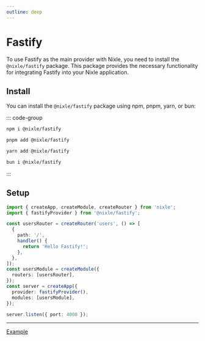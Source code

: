 ```yaml
---
outline: deep
---
```


# Fastify

To use Fastify as the main provider with Nixle, you need to install the `@nixle/fastify` package. This package provides the necessary functionality for integrating Fastify into your Nixle application.

## Install

You can install the `@nixle/fastify` package using npm, pnpm, yarn, or bun:

::: code-group

```sh [npm]
npm i @nixle/fastify
```

```sh [pnpm]
pnpm add @nixle/fastify
```

```sh [yarn]
yarn add @nixle/fastify
```

```sh [bun]
bun i @nixle/fastify
```

:::

## Setup

```ts
import { createApp, createModule, createRouter } from 'nixle';
import { fastifyProvider } from '@nixle/fastify';

const usersRouter = createRouter('users', () => [
  {
    path: '/',
    handler() {
      return 'Hello Fastify!';
    },
  },
]);
const usersModule = createModule({
  routers: [usersRouter],
});
const server = createApp({
  provider: fastifyProvider(),
  modules: [usersModule],
});

server.listen({ port: 4000 });
```

---

[Example](https://github.com/letstri/nixle/blob/main/examples/fastify/index.mjs)
